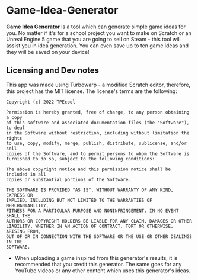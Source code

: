 # Game-Idea-Generator
**Game Idea Generator** is a tool which can generate simple game ideas for you. No matter if it's for a school project you want to make on Scratch or an Unreal Engine 5 game that you are going to sell on Steam - this tool will assist you in idea generation. You can even save up to ten game ideas and they will be saved on your device!
## Licensing and Dev notes
This app was made using Turbowarp - a modified Scratch editor, therefore, this project has the MIT license. The license's terms are the following:
```
Copyright (c) 2022 TPEcool

Permission is hereby granted, free of charge, to any person obtaining a copy
of this software and associated documentation files (the "Software"), to deal
in the Software without restriction, including without limitation the rights
to use, copy, modify, merge, publish, distribute, sublicense, and/or sell
copies of the Software, and to permit persons to whom the Software is
furnished to do so, subject to the following conditions:

The above copyright notice and this permission notice shall be included in all
copies or substantial portions of the Software.

THE SOFTWARE IS PROVIDED "AS IS", WITHOUT WARRANTY OF ANY KIND, EXPRESS OR
IMPLIED, INCLUDING BUT NOT LIMITED TO THE WARRANTIES OF MERCHANTABILITY,
FITNESS FOR A PARTICULAR PURPOSE AND NONINFRINGEMENT. IN NO EVENT SHALL THE
AUTHORS OR COPYRIGHT HOLDERS BE LIABLE FOR ANY CLAIM, DAMAGES OR OTHER
LIABILITY, WHETHER IN AN ACTION OF CONTRACT, TORT OR OTHERWISE, ARISING FROM,
OUT OF OR IN CONNECTION WITH THE SOFTWARE OR THE USE OR OTHER DEALINGS IN THE
SOFTWARE.
```
- When uploading a game inspired from this generator's results, it is recommended that you credit this generator. The same goes for any YouTube videos or any other content which uses this generator's ideas.
